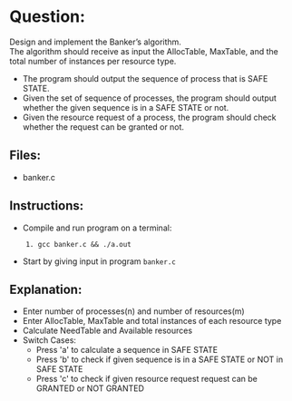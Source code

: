 # Question:

Design and implement the Banker’s algorithm. <br>
The algorithm should receive as input the AllocTable, MaxTable, and the total number of instances per resource type.
- The program should output the sequence of process that is SAFE STATE.
- Given the set of sequence of processes, the program should output whether the given sequence is in a SAFE STATE or not.
- Given the resource request of a process, the program should check whether the request can be granted or not.

## Files:

- banker.c

## Instructions: 

- Compile and run program on a terminal:
```
	1. gcc banker.c && ./a.out
```
	
- Start by giving input in program `banker.c`

## Explanation:

- Enter number of processes(n) and number of resources(m)
- Enter AllocTable, MaxTable and total instances of each resource type
- Calculate NeedTable and Available resources
- Switch Cases:
	- Press 'a' to calculate a sequence in SAFE STATE
	- Press 'b' to check if given sequence is in a SAFE STATE or NOT in SAFE STATE
	- Press 'c' to check if given resource request request can be GRANTED or NOT GRANTED
